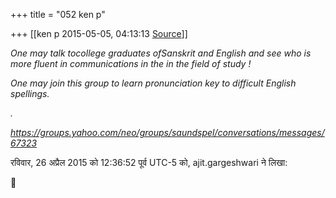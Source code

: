 +++
title = "052 ken p"

+++
[[ken p	2015-05-05, 04:13:13 [Source](https://groups.google.com/g/samskrita/c/PR2bj1VMfvw)]]



*One may talk tocollege graduates ofSanskrit and English and see who is more fluent in communications in the in the field of study !*

*One may join this group to learn pronunciation key to difficult English spellings.*

*.*

*<https://groups.yahoo.com/neo/groups/saundspel/conversations/messages/67323>*  

  
रविवार, 26 अप्रैल 2015 को 12:36:52 पूर्व UTC-5 को, ajit.gargeshwari ने लिखा:



